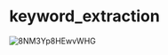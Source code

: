 # keyword_extraction


![8NM3Yp8HEwvWHG](https://user-images.githubusercontent.com/45510328/66695540-ceaf8080-ecfd-11e9-83a8-c6437191451b.png)
